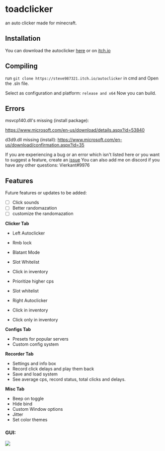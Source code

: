 # toadclicker
an auto clicker made for minecraft. 

## Installation
You can download the autoclicker [here](https://github.com/Steve987321/toadclicker/releases/) or on [itch.io](https://steve987321.itch.io/autoclicker)

## Compiling
run ```git clone https://steve987321.itch.io/autoclicker``` in cmd and Open the .sln file. 

Select as configuration and platform: ```release and x64``` 
Now you can build.

## Errors
msvcp140.dll's missing (install package):

https://www.microsoft.com/en-us/download/details.aspx?id=53840

d3d9.dll missing (install): 
https://www.microsoft.com/en-us/download/confirmation.aspx?id=35

If you are experiencing a bug or an error which isn't listed here or you want to suggest a feature, create an [issue](https://github.com/Steve987321/toadclicker/issues)
You can also add me on discord if you have any other questions: Vierkant#9976
## Features

Future features or updates to be added: 
- [ ] Click sounds
- [ ] Better randomazation
- [ ] customize the randomazation

**Clicker Tab**

- Left Autoclicker
- Rmb lock
- Blatant Mode
- Slot Whitelist
- Click in inventory
- Prioritize higher cps
- Slot whitelist

- Right Autoclicker
- Click in inventory
- Click only in inventory

**Configs Tab**
- Presets for popular servers
- Custom config system

**Recorder Tab**
- Settings and info box
- Record click delays and play them back
- Save and load system
- See average cps, record status, total clicks and delays. 

**Misc Tab**
- Beep on toggle
- Hide bind
- Custom Window options
- Jitter
- Set color themes

### GUI:

![](https://cdn.upload.systems/uploads/xUbBsz2w.png)
